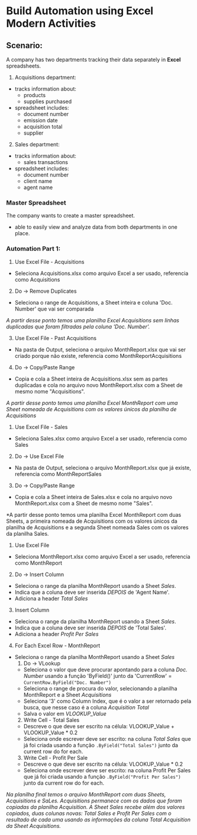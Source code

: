 # Build Automation using Excel Modern Activities

## Scenario:

A company has two departments tracking their data separately in **Excel** spreadsheets.

1. Acquisitions department:
- tracks information about:
	- products 
	- supplies purchased
- spreadsheet includes:
	- document number
	- emission date
	- acquisition total
	- supplier

2. Sales department:
- tracks information about:
	- sales transactions 
- spreadsheet includes:
	- document number
	- client name
	- agent name

### Master Spreadsheet

The company wants to create a master spreadsheet.

- able to easily view and analyze data from both departments in one place.

### Automation Part 1:

1. Use Excel File - Acquisitions
- Seleciona Acquisitions.xlsx como arquivo Excel a ser usado, referencia como Acquisitions
2. Do -> Remove Duplicates
- Seleciona o range de Acquisitions, a Sheet inteira e coluna 'Doc. Number' que vai ser comparada

*A partir desse ponto temos uma planilha Excel Acquisitions sem linhas duplicadas que foram filtradas pela coluna 'Doc. Number'.*

3. Use Excel File - Past Acquisitions
- Na pasta de Output, seleciona o arquivo MonthReport.xlsx que vai ser criado porque não existe, referencia como MonthReportAcquisitions
4. Do -> Copy/Paste Range
- Copia e cola a Sheet inteira de Acquisitions.xlsx sem as partes duplicadas e cola no arquivo novo MonthReport.xlsx com a Sheet de mesmo nome "Acquisitions".

*A partir desse ponto temos uma planilha Excel MonthReport com uma Sheet nomeada de Acquisitions com os valores únicos da planilha de Acquisitions*

1. Use Excel File - Sales
- Seleciona Sales.xlsx como arquivo Excel a ser usado, referencia como Sales
2. Do -> Use Excel File 
- Na pasta de Output, seleciona o arquivo MonthReport.xlsx que já existe, referencia como MonthReportSales
3. Do -> Copy/Paste Range
- Copia e cola a Sheet inteira de Sales.xlsx e cola no arquivo novo MonthReport.xlsx com a Sheet de mesmo nome "Sales".

*A partir desse ponto temos uma planilha Excel MonthReport com duas Sheets, a primeira nomeada de Acquisitions com os valores únicos da planilha de Acquisitions e a segunda Sheet nomeada Sales com os valores da planilha Sales.

1. Use Excel File
- Seleciona MonthReport.xlsx como arquivo Excel a ser usado, referencia como MonthReport
2. Do -> Insert Column
- Seleciona o range da planilha MonthReport usando a Sheet *Sales*.
- Indica que a coluna deve ser inserida *DEPOIS* de 'Agent Name'.
- Adiciona a header *Total Sales*
3. Insert Column
- Seleciona o range da planilha MonthReport usando a Sheet *Sales*.
- Indica que a coluna deve ser inserida *DEPOIS* de 'Total Sales'.
- Adiciona a header *Profit Per Sales*
4. For Each Excel Row - MonthReport
- Seleciona o range da planilha MonthReport usando a Sheet *Sales*
	1. Do -> VLookup
	- Seleciona o valor que deve procurar apontando para a coluna *Doc. Number* usando a função 'ByField()' junto da 'CurrentRow' = `CurrentRow.ByField("Doc. Number")`
	- Seleciona o range de procura do valor, selecionando a planilha MonthReport e a Sheet *Acquisitions*
	- Seleciona '3' como Column Index, que é o valor a ser retornado pela busca, que nesse caso é a coluna *Acquisition Total*
	- Salva o valor em *VLOOKUP_Value*
	2. Write Cell - Total Sales
	- Descreve o que deve ser escrito na célula: VLOOKUP_Value + VLOOKUP_Value * 0.2
	- Seleciona onde escrever deve ser escrito: na coluna *Total Sales* que já foi criada usando a função `.ByField("Total Sales")` junto da current row do for each.
	3. Write Cell - Profit Per Sale
	- Descreve o que deve ser escrito na célula:  VLOOKUP_Value * 0.2
	- Seleciona onde escrever deve ser escrito: na coluna Profit Per Sales que já foi criada usando a função `.ByField("Profit Per Sales")` junto da current row do for each.

*Na planilha final temos o arquivo MonthReport com duas Sheets, Acquisitions e SaLes. Acquisitions permanece com os dados que foram copiadas da planilha Acquisition. A Sheet Sales recebe além dos valores copiados, duas colunas novas: Total Sales e Profit Per Sales com o resultado de cada uma usando as informações da coluna Total Acquisition da Sheet Acquisitions.*
